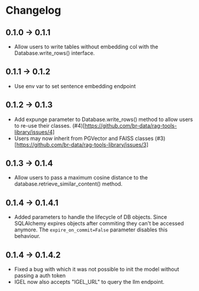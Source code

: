 # Changelog

## 0.1.0 -> 0.1.1
- Allow users to write tables without embedding col with the Database.write_rows() interface.

## 0.1.1 -> 0.1.2
- Use env var to set sentence embedding endpoint

## 0.1.2 -> 0.1.3
- Add expunge parameter to Database.write_rows() method to allow users to re-use their classes.
  (#4)[https://github.com/br-data/rag-tools-library/issues/4]
- Users may now inherit from PGVector and FAISS classes 
  (#3)[https://github.com/br-data/rag-tools-library/issues/3]

## 0.1.3 -> 0.1.4
- Allow users to pass a maximum cosine distance to the database.retrieve_similar_content() method.

## 0.1.4 -> 0.1.4.1
- Added parameters to handle the lifecycle of DB objects. Since SQLAlchemy expires objects after commiting they can't 
be accessed anymore. The `expire_on_commit=False` parameter disables this behaviour.

## 0.1.4 -> 0.1.4.2
- Fixed a bug with which it was not possible to init the model without passing a auth token
- IGEL now also accepts "IGEL_URL" to query the llm endpoint.
